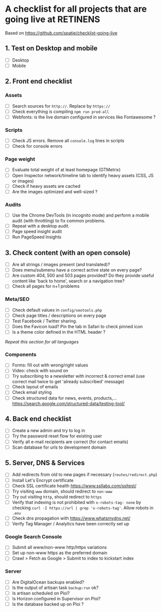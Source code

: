 # A checklist for all projects that are going live at RETINENS
Based on https://github.com/spatie/checklist-going-live 

## 1. Test on Desktop and mobile
- [ ] Desktop
- [ ] Mobile

## 2. Front end checklist

### Assets
- [ ] Search sources for `http://`. Replace by `https://`
- [ ] Check everything is compiling `npm run prod-all`
- [ ] Webfonts: is the live domain configured in services like Fontawesome ?

### Scripts
- [ ] Check JS errors. Remove all `console.log` lines in scripts
- [ ] Check for console errors

### Page weight
- [ ] Evaluate total weight of at least homepage (GTMetrix)
- [ ] Open Inspector network/timeline tab to identify heavy assets (CSS, JS or images)
- [ ] Check if heavy assets are cached
- [ ] Are the images optimized and well-sized ?

### Audits
- [ ] Use the Chrome DevTools (in incognito mode) and perform a mobile audit (with throttling) to fix common problems.
- [ ] Repeat with a desktop audit.
- [ ] Page speed insight audit
- [ ] Run PageSpeed Insights

## 3. Check content (with an open console)
- [ ] Are all strings / images present (and translated)?
- [ ] Does menu/submenu have a correct active state on every page?
- [ ] Are custom 404, 500 and 503 pages provided? Do they provide useful content like 'back to home', search or a navigation tree?
- [ ] Check all pages for n+1 problems

### Meta/SEO
- [ ] Check default values in `config/seotools.php`
- [ ] Check page titles / descriptions on every page 
- [ ] Test Facebook / Twitter sharing. 
- [ ] Does the Favicon load? Pin the tab in Safari to check pinned icon
- [ ] Is a theme color defined in the HTML header ?

_Repeat this section for all languages_

### Components

- [ ] Forms: fill out with wrong/right values
- [ ] Video: check with sound on
- [ ] Try subscribing to a newsletter with incorrect & correct email (use correct mail twice to get 'already subscribed' message)
- [ ] Check layout of emails
- [ ] Check email styling
- [ ] Check structured data for news, events, products,... https://search.google.com/structured-data/testing-tool/

## 4. Back end checklist
- [ ] Create a new admin and try to log in
- [ ] Try the password reset flow for existing user
- [ ] Verify all e-mail recipients are correct (for contact emails)
- [ ] Scan database for urls to development domain

## 5. Server, DNS & Services
- [ ] Add redirects from old to new pages if necessary (`routes/redirect.php`)
- [ ] Install Let's Encrypt certificate
- [ ] Check SSL certificate health https://www.ssllabs.com/ssltest/
- [ ] Try visiting `www` domain, should redirect to `non-www`
- [ ] Try out visiting `http`, should redirect to `https`
- [ ] Verify that indexing is not prohibited with `x-robots-tag: none` by checking `curl -I https://url | grep 'x-robots-tag'`. Allow robots in `.env`
- [ ] Check dns propagation with https://www.whatsmydns.net/
- [ ] Verify Tag Manager / Analytics have been correctly set up

### Google Search Console
- [ ] Submit all www/non-www http/https variations
- [ ] Set up non-www https as the preferred domain 
- [ ] Crawl > Fetch as Google > Submit to index to kickstart index

### Server
- [ ] Are DigitalOcean backups enabled?
- [ ] Is the output of artisan task `backup:run` ok?
- [ ] Is artisan scheduled on Ploi?
- [ ] Is Horizon configured in Supervisor on Ploi?
- [ ] Is the database backed up on Ploi ?
